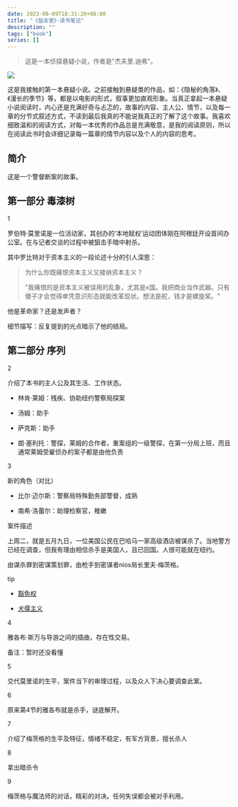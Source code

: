 ```yaml
---
date: 2023-08-09T18:31:20+08:00
title: "《狙击室》·读书笔记"
description: ""
tags: ["book"]
series: []
---
```

>这是一本侦探悬疑小说，作者是"杰夫里.迪弗"。

<!--more-->

![](/content/blog/book/killroom.jpg)


这是我接触的第一本悬疑小说。之前接触到悬疑类的作品，如：《隐秘的角落》、《漫长的季节》等，都是以电影的形式，叙事更加直观形象。当真正拿起一本悬疑小说阅读时，内心还是充满好奇与忐忑的，故事的内容、主人公、情节，以及每一章的分节式叙述方式，不读到最后我真的不能说我真正的了解了这个故事。我喜欢细致温和的阅读方式，对每一本优秀的作品总是充满敬意，是我的阅读原则，所以在阅读此书时会详细记录每一篇章的情节内容以及个人的内容的思考。

## 简介

这是一个警督断案的故事。

## 第一部分 毒漆树

1

罗伯特·莫里诺是一位活动家，其创办的‘本地赋权’运动团体刚在阿根廷开设首间办公室。在与记者交谈的过程中被狙击手暗中射杀。

其中罗比特对于资本主义的一段论述十分的引人深思：

> 为什么你既痛恨资本主义又接纳资本主义？
>
> "我痛恨的是资本主义被误用的乱象，尤其是x国。我把商业当作武器。只有傻子才会觉得单凭意识形态就能改革现状。想法是舵，钱才是螺旋桨。"

他是革命家？还是发声者？

细节描写：反复提到的光点暗示了他的结局。

## 第二部分 序列

2

介绍了本书的主人公及其生活、工作状态。

- 林肯·莱姆：残疾、协助纽约警察局探案

- 汤姆：助手

- 萨克斯：助手

- 朗·塞利托：警探，莱姆的合作者，重案组的一级警探，在第一分局上班，而且通常莱姆受雇侦办的案子都是由他负责

3

新的角色（对比）

- 比尔·迈尔斯：警察局特殊勤务部警督，成熟

- 南希·洛蕾尔：助理检察官，稚嫩

案件描述

上周二，就是五月九日，一位美国公民在巴哈马一家高级酒店被谋杀了。当地警方已经在调查，但我有理由相信杀手是美国人，且已回国。人很可能就在纽约。

由谋杀罪到密谋策划罪，由枪手到密谋者nios局长里夫·梅茨格。

tip

- [豁免权](https://baike.baidu.com/item/%E8%B1%81%E5%85%8D%E6%9D%83/0)

- [犬儒主义](https://baike.baidu.com/item/%E7%8A%AC%E5%84%92%E4%B8%BB%E4%B9%89/324050)

4

雅各布·斯万与导游之间的插曲，存在性交易。

备注：暂时还没看懂

5

交代莫里诺的生平，案件当下的审理过程，以及众人下决心要调查此案。

6

原来第4节的雅各布就是杀手，谜底解开。

7

介绍了梅茨格的生平及特征，情绪不稳定，有军方背景，擅长杀人

8

拿出暗杀令

9

梅茨格与魔法师的对话，精彩的对决。任何失误都会被对手利用。
